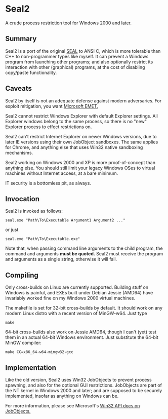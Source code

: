 # Seal2
A crude process restriction tool for Windows 2000 and later.

## Summary

Seal2 is a port of the original [SEAL](https://github.com/miramor/seal) to ANSI C, which
is more tolerable than C++ to non-programmer types like myself. It can prevent a Windows
program from launching other programs; and also optionally restrict its interaction with
other (graphical) programs, at the cost of disabling copy/paste functionality.

## Caveats

Seal2 by itself is not an adequate defense against modern adversaries. For exploit mitigation,
you want [Microsoft EMET.](https://support.microsoft.com/en-us/kb/2458544)

Seal2 cannot restrict Windows Explorer with default Explorer settings. All Explorer windows
belong to the same process, so there is no "new" Explorer process to effect restrictions on.

Seal2 can't restrict Internet Explorer on newer Windows versions, due to later IE versions
using their own JobObject sandboxes. The same applies for Chrome, and anything else that uses
Win32 native sandboxing mechanisms.

Seal2 working on Windows 2000 and XP is more proof-of-concept than anything else. You should
still limit your legacy Windows OSes to virtual machines without Internet access, at a bare
minimum.

IT security is a bottomless pit, as always.

## Invocation

Seal2 is invoked as follows:

    seal.exe "Path\To\Executable Argument1 Argument2 ..."

or just

    seal.exe "Path\To\Executable.exe"

Note that, when passing command line arguments to the child program, the command and arguments
**must be quoted.** Seal2 must receive the program and arguments as a single string, otherwise
it will fail.

## Compiling

Only cross-builds on Linux are currently supported. Building stuff on Windows is painful,
and EXEs built under Debian Jessie (AMD64) have invariably worked fine on my Windows 2000
virtual machines.

The makefile is set for 32-bit cross-builds by default. It should work on any modern Linux
distro with a recent version of MinGW-w64. Just type

    make

64-bit cross-builds also work on Jessie AMD64, though I can't (yet) test them in an actual
64-bit Windows environment. Just substitute the 64-bit MinGW compiler:

    make CC=x86_64-w64-mingw32-gcc

## Implementation

Like the old version, Seal2 uses Win32 JobObjects to prevent process spawning, and also for
the optional GUI restrictions. JobObjects are part of the NT kernel in Windows 2000 and later;
and are supposed to be securely implemented, insofar as anything on Windows can be.

For more information, please see Microsoft's [Win32 API docs on JobObjects.](https://msdn.microsoft.com/en-us/library/windows/desktop/ms684161(v=vs.85).aspx)
